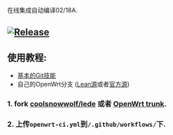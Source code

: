 在线集成自动编译02/18A.

## [![Release](https://img.shields.io/github/release/KFERMercer/OpenWrt-CI?color=blue)](https://github.com/KFERMercer/OpenWrt-CI/releases)

## 使用教程:

- [基本的Git技能](https://www.liaoxuefeng.com/wiki/896043488029600)
- 自己的OpenWrt分支 ([Lean源](https://github.com/coolsnowwolf/lede)或者[官方源](https://github.com/openwrt/openwrt/))

### 1. fork [coolsnowwolf/lede](https://github.com/coolsnowwolf/lede) 或者 [OpenWrt trunk](https://github.com/openwrt/openwrt).

### 2. 上传`openwrt-ci.yml`到`/.github/workflows/`下.
